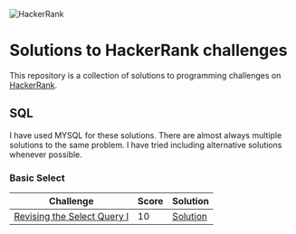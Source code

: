 ![HackerRank](https://www.hackerrank.com/wp-content/uploads/2018/08/hackerrank_logo.png)
# Solutions to HackerRank challenges
This repository is a collection of solutions to programming challenges on [HackerRank](https://www.hackerrank.com).

## SQL

I have used MYSQL for these solutions. There are almost always multiple solutions to the same problem. I have tried including alternative solutions whenever possible.

### Basic Select

Challenge | Score | Solution
-----------|-------|---------
[Revising the Select Query I](https://www.hackerrank.com/challenges/revising-the-select-query/problem) | 10 | [Solution](https://github.com/jayeshlalwani9294/hackerrank-solutions/blob/master/Basic%20Select/Revising%20the%20Select%20Query%20I.sql)
